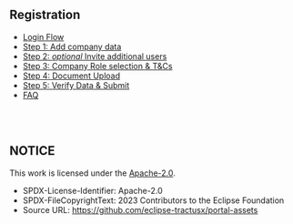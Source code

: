 ## Registration

- [Login Flow](./01.%20Login.md)
- [Step 1: Add company data](./02.%20Add%20Company%20Data.md)
- [Step 2: _optional_ Invite additional users](<./03.%20Add%20Additional%20User(s).md>)
- [Step 3: Company Role selection & T&Cs](./04.%20Company%20Role%20%26%20Consent.md)
- [Step 4: Document Upload](./05.%20Document%20Upload.md)
- [Step 5: Verify Data & Submit](./06.%20Verify%20Registration%20Data.md)
- [FAQ](./07.%20FAQ.md)

<br>
<br>

## NOTICE

This work is licensed under the [Apache-2.0](https://www.apache.org/licenses/LICENSE-2.0).

- SPDX-License-Identifier: Apache-2.0
- SPDX-FileCopyrightText: 2023 Contributors to the Eclipse Foundation
- Source URL: https://github.com/eclipse-tractusx/portal-assets

